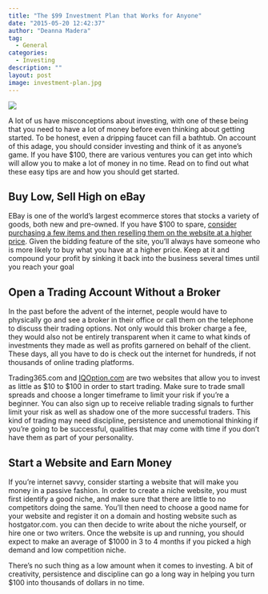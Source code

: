 ```yaml
---
title: "The $99 Investment Plan that Works for Anyone"
date: "2015-05-20 12:42:37"
author: "Deanna Madera"
tag:
  - General
categories:
  - Investing
description: ""
layout: post
image: investment-plan.jpg
---
```


![](http://mt2.wpengine.com/wp-content/uploads/2015/03/investment-plan-1024x682.jpg)

A lot of us have misconceptions about investing, with one of these being that you need to have a lot of money before even thinking about getting started. To be honest, even a dripping faucet can fill a bathtub. On account of this adage, you should consider investing and think of it as anyone’s game. If you have $100, there are various ventures you can get into which will allow you to make a lot of money in no time. Read on to find out what these easy tips are and how you should get started.

## Buy Low, Sell High on eBay

EBay is one of the world’s largest ecommerce stores that stocks a variety of goods, both new and pre-owned. If you have $100 to spare, [consider purchasing a few items and then reselling them on the website at a higher price](http://www.ebay.com/gds/How-to-make-money-on-Ebay-Buy-low-sell-high-/10000000002135997/g.html). Given the bidding feature of the site, you’ll always have someone who is more likely to buy what you have at a higher price. Keep at it and compound your profit by sinking it back into the business several times until you reach your goal

## Open a Trading Account Without a Broker

In the past before the advent of the internet, people would have to physically go and see a broker in their office or call them on the telephone to discuss their trading options. Not only would this broker charge a fee, they would also not be entirely transparent when it came to what kinds of investments they made as well as profits garnered on behalf of the client. These days, all you have to do is check out the internet for hundreds, if not thousands of online trading platforms.

Trading365.com and [IQOption.com](https://iqoption.com/) are two websites that allow you to invest as little as $10 to $100 in order to start trading. Make sure to trade small spreads and choose a longer timeframe to limit your risk if you’re a beginner. You can also sign up to receive reliable trading signals to further limit your risk as well as shadow one of the more successful traders. This kind of trading may need discipline, persistence and unemotional thinking if you’re going to be successful, qualities that may come with time if you don’t have them as part of your personality.

## Start a Website and Earn Money

If you’re internet savvy, consider starting a website that will make you money in a passive fashion. In order to create a niche website, you must first identify a good niche, and make sure that there are little to no competitors doing the same. You’ll then need to choose a good name for your website and register it on a domain and hosting website such as hostgator.com. you can then decide to write about the niche yourself, or hire one or two writers. Once the website is up and running, you should expect to make an average of $1000 in 3 to 4 months if you picked a high demand and low competition niche.

There’s no such thing as a low amount when it comes to investing. A bit of creativity, persistence and discipline can go a long way in helping you turn $100 into thousands of dollars in no time.
